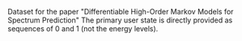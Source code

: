 Dataset for the paper "Differentiable High-Order Markov Models for Spectrum Prediction"
The primary user state is directly provided as sequences of 0 and 1 (not the energy levels).
